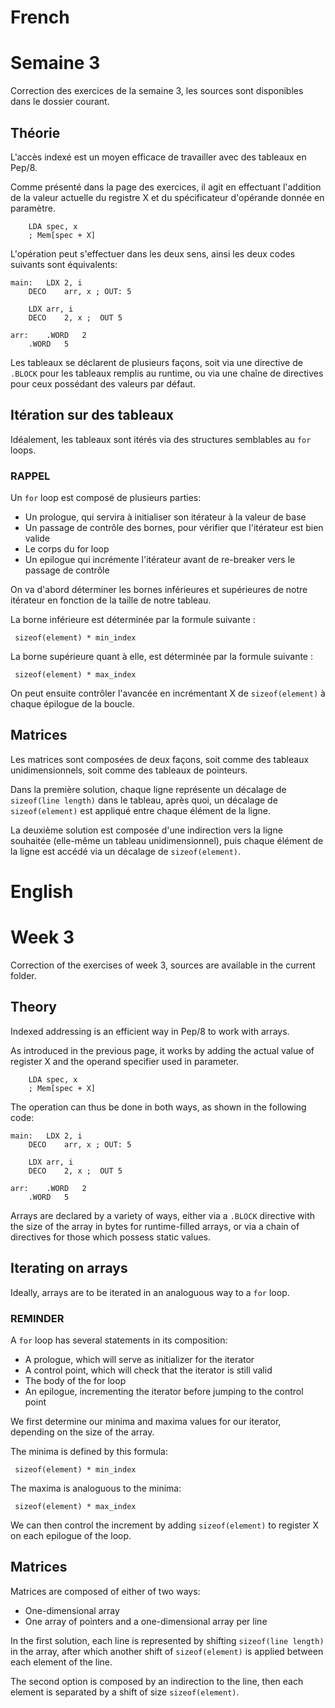 # French

# Semaine 3

Correction des exercices de la semaine 3, les sources sont disponibles dans le dossier courant.

## Théorie

L'accès indexé est un moyen efficace de travailler avec des tableaux en Pep/8.

Comme présenté dans la page des exercices, il agit en effectuant l'addition de la valeur actuelle du registre X et du spécificateur d'opérande donnée en paramètre.

~~~Pep-8
	LDA	spec, x
	; Mem[spec + X]
~~~

L'opération peut s'effectuer dans les deux sens, ainsi les deux codes suivants sont équivalents:

~~~Pep-8
main:	LDX	2, i
	DECO	arr, x ; OUT: 5

	LDX	arr, i
	DECO	2, x ;	OUT 5

arr:	.WORD	2
	.WORD	5
~~~

Les tableaux se déclarent de plusieurs façons, soit via une directive de `.BLOCK` pour les tableaux remplis au runtime, ou via une chaîne de directives pour ceux possédant des valeurs par défaut.

## Itération sur des tableaux

Idéalement, les tableaux sont itérés via des structures semblables au `for` loops.

### RAPPEL

Un `for` loop est composé de plusieurs parties:

* Un prologue, qui servira à initialiser son itérateur à la valeur de base
* Un passage de contrôle des bornes, pour vérifier que l'itérateur est bien valide
* Le corps du for loop
* Un epilogue qui incrémente l'itérateur avant de re-breaker vers le passage de contrôle

On va d'abord déterminer les bornes inférieures et supérieures de notre itérateur en fonction de la taille de notre tableau.

La borne inférieure est déterminée par la formule suivante :

` sizeof(element) * min_index`

La borne supérieure quant à elle, est déterminée par la formule suivante :

` sizeof(element) * max_index`

On peut ensuite contrôler l'avancée en incrémentant X de `sizeof(element)` à chaque épilogue de la boucle.

## Matrices

Les matrices sont composées de deux façons, soit comme des tableaux unidimensionnels, soit comme des tableaux de pointeurs.

Dans la première solution, chaque ligne représente un décalage de `sizeof(line length)` dans le tableau, après quoi, un décalage de `sizeof(element)` est appliqué entre chaque élément de la ligne.

La deuxième solution est composée d'une indirection vers la ligne souhaitée (elle-même un tableau unidimensionnel), puis chaque élément de la ligne est accédé via un décalage de `sizeof(element)`.

# English

# Week 3

Correction of the exercises of week 3, sources are available in the current folder.

## Theory

Indexed addressing is an efficient way in Pep/8 to work with arrays.

As introduced in the previous page, it works by adding the actual value of register X and the operand specifier used in parameter.

~~~Pep-8
	LDA	spec, x
	; Mem[spec + X]
~~~

The operation can thus be done in both ways, as shown in the following code:

~~~Pep-8
main:	LDX	2, i
	DECO	arr, x ; OUT: 5

	LDX	arr, i
	DECO	2, x ;	OUT 5

arr:	.WORD	2
	.WORD	5
~~~

Arrays are declared by a variety of ways, either via a `.BLOCK` directive with the size of the array in bytes for runtime-filled arrays, or via a chain of directives for those which possess static values.

## Iterating on arrays

Ideally, arrays are to be iterated in an analoguous way to a `for` loop.

### REMINDER

A `for` loop has several statements in its composition:

* A prologue, which will serve as initializer for the iterator
* A control point, which will check that the iterator is still valid
* The body of the for loop
* An epilogue, incrementing the iterator before jumping to the control point

We first determine our minima and maxima values for our iterator, depending on the size of the array.

The minima is defined by this formula:

` sizeof(element) * min_index`

The maxima is analoguous to the minima:

` sizeof(element) * max_index`

We can then control the increment by adding `sizeof(element)` to register X on each epilogue of the loop.

## Matrices

Matrices are composed of either of two ways:

* One-dimensional array
* One array of pointers and a one-dimensional array per line

In the first solution, each line is represented by shifting `sizeof(line length)` in the array, after which another shift of `sizeof(element)` is applied between each element of the line.

The second option is composed by an indirection to the line, then each element is separated by a shift of size `sizeof(element)`.
